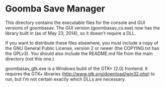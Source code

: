 Goomba Save Manager
===================

This directory contains the executable files for the console and GUI versions of goombasav. The GUI version (goombasav_cs.exe) now has the library built in (as of May 23, 2014), so it doesn't require a DLL. 

If you want to distribute these files elsewhere, you must include a copy of the GNU General Public License, version 2 or newer (the COPYING.txt has the GPLv3). You should also include the README.md file from the main directory (not this one.)

goombasav_gtk.exe is a Windows build of the GTK+ (2.0) frontend. It requires the GTK+ libraries (http://www.gtk.org/download/win32.php) to run, but I'm not certain exactly which DLLs are necessary.
